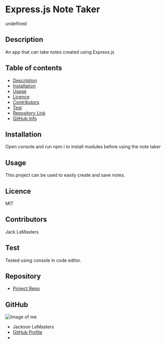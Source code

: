 
# **Express.js Note Taker**
undefined
## Description 
An app that can take notes created using Express.js
## Table of contents
- [Description](#Description)
- [Installation](#Installation)
- [Usage](#Usage)
- [Licence](#Licence)
- [Contributors](#Contributors)
- [Test](#Test)
- [Repository Link](#Repository)
- [GitHub Info](#GitHub) 
## Installation
Open console and run npm i to install modules before using the note taker
## Usage
This project can be used to easily create and save notes.
## Licence
MIT
## Contributors
Jack LeMasters
## Test
Tested using console in code editor.
## Repository
- [Project Repo](https://github.com/jacklemasters/Express-Note-Taker)
## GitHub
![Image of me](https://avatars.githubusercontent.com/u/82251556?v=4)
- Jackson LeMasters
- [GitHub Profile](https://github.com/jacklemasters)
- <null>
